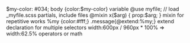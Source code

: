 $my-color: #034; body {color:$my-color}			variable
@use myfile; // load _myfile.scss				partials, include files
@mixin x($arg) { prop:$arg; }					mixin for repetitive works
%my {color:#fff;} .message{@extend:%my;}		extend declaration for multiple selectors
width:600px / 960px * 100%  => width:62.5%		operators or math

